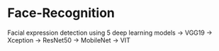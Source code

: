 # Face-Recognition
Facial expression detection using 5 deep learning models
-> VGG19
-> Xception
-> ResNet50
-> MobileNet
-> VIT
